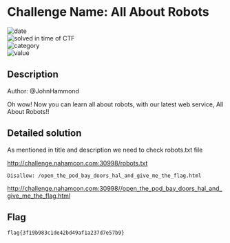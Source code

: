 # Challenge Name: All About Robots


![date](https://img.shields.io/badge/date-23.05.2024-brightgreen.svg)  
![solved in time of CTF](https://img.shields.io/badge/solved-in%20time%20of%20CTF-brightgreen.svg)   
![category](https://img.shields.io/badge/category-WEB-blueviolet.svg)   
![value](https://img.shields.io/badge/value-50-blue.svg)  

## Description

Author: @JohnHammond  
  
Oh wow! Now you can learn all about robots, with our latest web service, All About Robots!!  
  
## Detailed solution

As mentioned in title and description we need to check robots.txt file

http://challenge.nahamcon.com:30998/robots.txt

```
Disallow: /open_the_pod_bay_doors_hal_and_give_me_the_flag.html
```

http://challenge.nahamcon.com:30998//open_the_pod_bay_doors_hal_and_give_me_the_flag.html

## Flag 

```
flag{3f19b983c1de42bd49af1a237d7e57b9}
```
